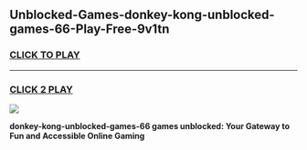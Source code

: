 
## Unblocked-Games-donkey-kong-unblocked-games-66-Play-Free-9v1tn
<h3>
<a href="https://premium76.site?title=donkey-kong-unblocked-games-66&ref=18A1">CLICK TO PLAY</a></h3>
<hr>

<h3>
<a href="https://premium76.site?title=donkey-kong-unblocked-games-66&ref=18A1">CLICK 2 PLAY</a>
  
</h3>

<a href="https://premium76.site?title=donkey-kong-unblocked-games-66&ref=18A1"><img src="https://clearcache.store/games.png"></a>


**donkey-kong-unblocked-games-66 games unblocked: Your Gateway to Fun and Accessible Online Gaming**

